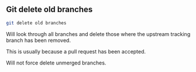 Git delete old branches
-----------------------

```bash
git delete old branches
```
Will look through all branches and delete those where the upstream tracking branch has been removed.

This is usually because a pull request has been accepted.

Will not force delete unmerged branches.

